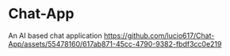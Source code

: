 # Chat-App
An AI based chat application
https://github.com/lucio617/Chat-App/assets/55478160/617ab871-45cc-4790-9382-fbdf3cc0e219

